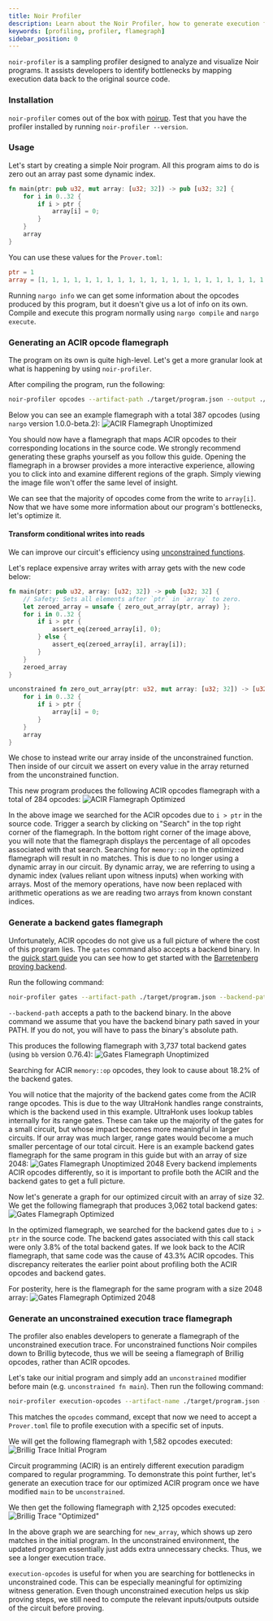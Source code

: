 ```yaml
---
title: Noir Profiler
description: Learn about the Noir Profiler, how to generate execution flamegraphs, identify bottlenecks, and visualize optimizations.
keywords: [profiling, profiler, flamegraph]
sidebar_position: 0
---
```


`noir-profiler` is a sampling profiler designed to analyze and visualize Noir programs. It assists developers to identify bottlenecks by mapping execution data back to the original source code.

### Installation

`noir-profiler` comes out of the box with [noirup](../getting_started/noir_installation.md). Test that you have the profiler installed by running `noir-profiler --version`.

### Usage

Let's start by creating a simple Noir program. All this program aims to do is zero out an array past some dynamic index.

```rust
fn main(ptr: pub u32, mut array: [u32; 32]) -> pub [u32; 32] {
    for i in 0..32 {
        if i > ptr {
            array[i] = 0;
        }
    }
    array
}
```
You can use these values for the `Prover.toml`:
```toml
ptr = 1
array = [1, 1, 1, 1, 1, 1, 1, 1, 1, 1, 1, 1, 1, 1, 1, 1, 1, 1, 1, 1, 1, 1, 1, 1, 1, 1, 1, 1, 1, 1, 1, 1]
```

Running `nargo info` we can get some information about the opcodes produced by this program, but it doesn't give us a lot of info on its own. Compile and execute this program normally using `nargo compile` and `nargo execute`.

### Generating an ACIR opcode flamegraph

The program on its own is quite high-level. Let's get a more granular look at what is happening by using `noir-profiler`.

After compiling the program, run the following:
```sh
noir-profiler opcodes --artifact-path ./target/program.json --output ./target/
```
Below you can see an example flamegraph with a total 387 opcodes (using `nargo` version 1.0.0-beta.2):
![ACIR Flamegraph Unoptimized](@site/static/img/tooling/profiler/acir-flamegraph-unoptimized.png)

You should now have a flamegraph that maps ACIR opcodes to their corresponding locations in the source code. We strongly recommend generating these graphs yourself as you follow this guide. Opening the flamegraph in a browser provides a more interactive experience, allowing you to click into and examine different regions of the graph. Simply viewing the image file won't offer the same level of insight.

We can see that the majority of opcodes come from the write to `array[i]`. Now that we have some more information about our program's bottlenecks, let's optimize it.

#### Transform conditional writes into reads

We can improve our circuit's efficiency using [unconstrained functions](../noir/concepts/unconstrained.md).

Let's replace expensive array writes with array gets with the new code below:
```rust
fn main(ptr: pub u32, array: [u32; 32]) -> pub [u32; 32] {
    // Safety: Sets all elements after `ptr` in `array` to zero.
    let zeroed_array = unsafe { zero_out_array(ptr, array) };
    for i in 0..32 {
        if i > ptr {
            assert_eq(zeroed_array[i], 0);
        } else {
            assert_eq(zeroed_array[i], array[i]);
        }
    }
    zeroed_array
}

unconstrained fn zero_out_array(ptr: u32, mut array: [u32; 32]) -> [u32; 32] {
    for i in 0..32 {
        if i > ptr {
            array[i] = 0;
        }
    }
    array
}
```
We chose to instead write our array inside of the unconstrained function. Then inside of our circuit we assert on every value in the array returned from the unconstrained function.

This new program produces the following ACIR opcodes flamegraph with a total of 284 opcodes:
![ACIR Flamegraph Optimized](@site/static/img/tooling/profiler/acir-flamegraph-optimized.png)

In the above image we searched for the ACIR opcodes due to `i > ptr` in the source code. Trigger a search by clicking on "Search" in the top right corner of the flamegraph. In the bottom right corner of the image above, you will note that the flamegraph displays the percentage of all opcodes associated with that search.  Searching for `memory::op` in the optimized flamegraph will result in no matches. This is due to no longer using a dynamic array in our circuit. By dynamic array, we are referring to using a dynamic index (values reliant upon witness inputs) when working with arrays. Most of the memory operations, have now been replaced with arithmetic operations as we are reading two arrays from known constant indices.

### Generate a backend gates flamegraph

Unfortunately, ACIR opcodes do not give us a full picture of where the cost of this program lies.
The `gates` command also accepts a backend binary. In the [quick start guide](../getting_started/quick_start.md#proving-backend) you can see how to get started with the [Barretenberg proving backend](https://github.com/AztecProtocol/aztec-packages/tree/master/barretenberg).

Run the following command:
```sh
noir-profiler gates --artifact-path ./target/program.json --backend-path bb --output ./target
```
`--backend-path` accepts a path to the backend binary. In the above command we assume that you have the backend binary path saved in your PATH. If you do not, you will have to pass the binary's absolute path.

This produces the following flamegraph with 3,737 total backend gates (using `bb` version 0.76.4):
![Gates Flamegraph Unoptimized](@site/static/img/tooling/profiler/gates-flamegraph-unoptimized.png)

Searching for ACIR `memory::op` opcodes, they look to cause about 18.2% of the backend gates.

You will notice that the majority of the backend gates come from the ACIR range opcodes. This is due to the way UltraHonk handles range constraints, which is the backend used in this example. UltraHonk uses lookup tables internally for its range gates. These can take up the majority of the gates for a small circuit, but whose impact becomes more meaningful in larger circuits. If our array was much larger, range gates would become a much smaller percentage of our total circuit.
Here is an example backend gates flamegraph for the same program in this guide but with an array of size 2048:
![Gates Flamegraph Unoptimized 2048](@site/static/img/tooling/profiler/gates-flamegraph-unoptimized-2048.png)
Every backend implements ACIR opcodes differently, so it is important to profile both the ACIR and the backend gates to get a full picture.

Now let's generate a graph for our optimized circuit with an array of size 32. We get the following flamegraph that produces 3,062 total backend gates:
![Gates Flamegraph Optimized](@site/static/img/tooling/profiler/gates-flamegraph-optimized.png)

In the optimized flamegraph, we searched for the backend gates due to `i > ptr` in the source code. The backend gates associated with this call stack were only 3.8% of the total backend gates. If we look back to the ACIR flamegraph, that same code was the cause of 43.3% ACIR opcodes. This discrepancy reiterates the earlier point about profiling both the ACIR opcodes and backend gates.

For posterity, here is the flamegraph for the same program with a size 2048 array:
![Gates Flamegraph Optimized 2048](@site/static/img/tooling/profiler/gates-flamegraph-optimized-2048.png)

### Generate an unconstrained execution trace flamegraph

The profiler also enables developers to generate a flamegraph of the unconstrained execution trace. For unconstrained functions Noir compiles down to Brillig bytecode, thus we will be seeing a flamegraph of Brillig opcodes, rather than ACIR opcodes.

Let's take our initial program and simply add an `unconstrained` modifier before main (e.g. `unconstrained fn main`). Then run the following command:
```sh
noir-profiler execution-opcodes --artifact-name ./target/program.json --prover_toml_path Prover.toml --output ./target
```
This matches the `opcodes` command, except that now we need to accept a `Prover.toml` file to profile execution with a specific set of inputs.

We will get the following flamegraph with 1,582 opcodes executed:
![Brillig Trace Initial Program](@site/static/img/tooling/profiler/brillig-trace-initial-32.png)

Circuit programming (ACIR) is an entirely different execution paradigm compared to regular programming. To demonstrate this point further, let's generate an execution trace for our optimized ACIR program once we have modified `main` to be `unconstrained`.

We then get the following flamegraph with 2,125 opcodes executed:
![Brillig Trace "Optimized"](@site/static/img/tooling/profiler/brillig-trace-opt-32.png)

In the above graph we are searching for `new_array`, which shows up zero matches in the initial program. In the unconstrained environment, the updated program essentially just adds extra unnecessary checks. Thus, we see a longer execution trace.

`execution-opcodes` is useful for when you are searching for bottlenecks in unconstrained code. This can be especially meaningful for optimizing witness generation. Even though unconstrained execution helps us skip proving steps, we still need to compute the relevant inputs/outputs outside of the circuit before proving.
